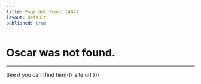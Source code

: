 ```yaml
---
title: Page Not Found (404)
layout: default
published: true
---
```



# Oscar was not found.

---

See if you can [find him]({{ site.url }}) 